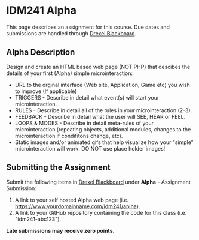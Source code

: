 # IDM241 Alpha

This page describes an assignment for this course. Due dates and submissions are handled through [Drexel Blackboard](https://learn.dcollege.net/).

## Alpha Description

Design and create an HTML based web page (NOT PHP) that descibes the details of your first (Alpha) simple microinteraction:

- URL to the orginal interface (Web site, Application, Game etc) you wish to improve (If applicable)
- TRIGGERS - Describe in detail what event(s) will start your microinteraction.
- RULES - Describe in detail all of the rules in your microinteraction (2-3).
- FEEDBACK - Describe in detail what the user will SEE, HEAR or FEEL.
- LOOPS & MODES - Describe in detail meta-rules of your microinteraction (repeating objects, additional modules, changes to the microinteraction if condifitons change, etc).
- Static images and/or animated gifs that help visualize how your "simple" microinteraction will work. DO NOT use place holder images!

## Submitting the Assignment

Submit the following items in [Drexel Blackboard](https://learn.dcollege.net/) under **Alpha** - Assignment Submission:

1. A link to your self hosted Alpha web page (i.e. https://www.yourdomainname.com/idm241/aplha).
1. A link to your GitHub repository containing the code for this class (i.e. "idm241-abc123").

**Late submissions may receive zero points.**
